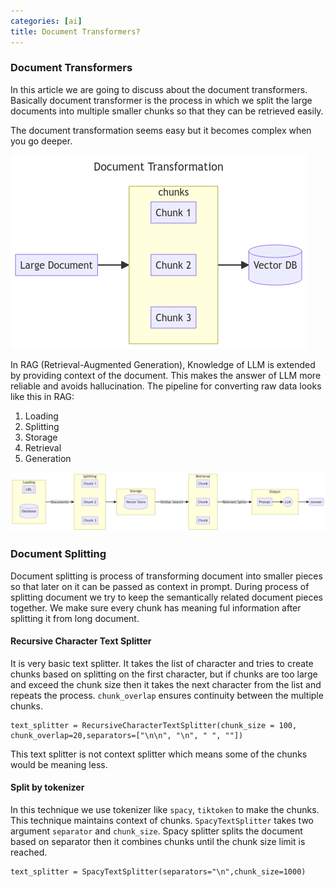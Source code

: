 ```yaml
---
categories: [ai]
title: Document Transformers?
---
```

### Document Transformers
In this article we are going to discuss about the document transformers. Basically document transformer is the process in which we split the large documents into multiple smaller chunks so that they can be retrieved easily.

The document transformation seems easy but it becomes complex when you go deeper.

![document_transformation](/assets/images/document_transformation.png)

In RAG (Retrieval-Augmented Generation), Knowledge of LLM is extended by providing context of the document. This makes the answer of LLM more reliable and avoids hallucination. The pipeline for converting raw data looks like this in RAG:
1. Loading
2. Splitting
3. Storage
4. Retrieval
5. Generation

![rag](/assets/images/rag.png)

### Document Splitting
Document splitting is process of transforming document into smaller pieces so that later on it can be passed as context in prompt. During process of splitting document we try to keep the semantically related document pieces together. We make sure every chunk has meaning ful information after splitting it from long document.

#### Recursive Character Text Splitter
It is very basic text splitter. It takes the list of character and tries to create chunks based on splitting on the first character, but if chunks are too large and exceed the chunk size then it takes the next character from the list and repeats the process. `chunk_overlap` ensures continuity between the multiple chunks.

```
text_splitter = RecursiveCharacterTextSplitter(chunk_size = 100, chunk_overlap=20,separators=["\n\n", "\n", " ", ""])
```

This text splitter is not context splitter which means some of the chunks would be meaning less.

#### Split by tokenizer
In this technique we use tokenizer like `spacy`, `tiktoken` to make the chunks. This technique maintains context of chunks. `SpacyTextSplitter` takes two argument `separator` and `chunk_size`. Spacy splitter splits the document based on separator then it combines chunks until the chunk size limit is reached.

```
text_splitter = SpacyTextSplitter(separators="\n",chunk_size=1000)
```